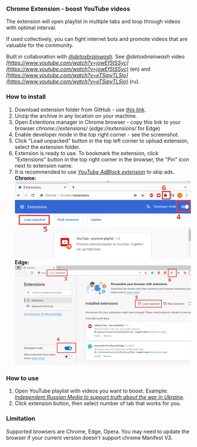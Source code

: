 ### Chrome Extension - boost YouTube videos

The extension will open playlist in multiple tabs and loop through videos with optimal interval.

If used collectively, you can fight internet bots and promote videos that are valuable for the community.

Built in collaboration with *[@detoxbrainwash](https://www.youtube.com/c/DetoxBrainwash)*.
See *@detoxbrainwash* video *[https://www.youtube.com/watch?v=jowEf5tSSyc](https://www.youtube.com/watch?v=jowEf5tSSyc)* (en) and *[https://www.youtube.com/watch?v=eTSipyTLSjo](https://www.youtube.com/watch?v=eTSipyTLSjo)* (ru).


### How to install 

1. Download extension folder from GitHub - use *[this link](https://github.com/hattifn4ttar/youtube_promoteplaylist/zipball/master/)*.
2. Unzip the archive in any location on your machine.
3. Open Extentions manager in Chrome browser - copy this link to your browser *chrome://extensions/* (*edge://extensions/* for Edge)
4. Enable developer mode in the top right corner - see the screenshot.
5. Click "Load unpacked" button in the top left corner to upload extension, select the extension folder.
6. Extension is ready to use. To bookmark the extension, click "Extensions" button in the top right corner in the browser, the "Pin" icon next to extension name.
7. It is recommended to use *[YouTube AdBlock extension](https://chrome.google.com/webstore/detail/adblock-for-youtube/cmedhionkhpnakcndndgjdbohmhepckk?hl=en-US)* to skip ads.
<br />**Chrome:**
![alt text](/images/help_ext.png)
**Edge:**
![alt text](/images/help_edge.png)

### How to use

1. Open YouTube playlist with videos you want to boost. Example: 
*[Independent Russian Media to support truth about the war in Ukraine](https://www.youtube.com/playlist?list=PLQxYKug91T31ixyCs81TwIl8wAiD9AZAH)*.
2. Click extension button, then select number of tab that works for you. 

### Limitation

Supported browsers are Chrome, Edge, Opera. You may need to update the browser if your current version doesn't support chrome Manifest V3.


<br />
<br />
<br />
<br />
<br />
<br />
